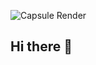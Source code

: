 ![Capsule Render](https://capsule-render.vercel.app/api?type=soft&color=babypink&height=150&section=header&text=Welcome%20to%20My%20GitHub!&fontSize=30&fontColor=white)

## Hi there 👋

<!--
**ssuhyon/ssuhyon** is a ✨ _special_ ✨ repository because its `README.md` (this file) appears on your GitHub profile.

Here are some ideas to get you started:

- 🔭 I’m currently working on ...
- 🌱 I’m currently learning ...
- 👯 I’m looking to collaborate on ...
- 🤔 I’m looking for help with ...
- 💬 Ask me about ...
- 📫 How to reach me: ...
- 😄 Pronouns: ...
- ⚡ Fun fact: ...
-->
